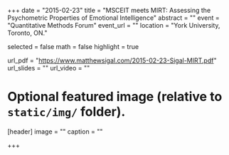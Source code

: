 +++
date = "2015-02-23"
title = "MSCEIT meets MIRT: Assessing the Psychometric Properties of Emotional Intelligence"
abstract = ""
event = "Quantitative Methods Forum"
event_url = ""
location = "York University, Toronto, ON."

selected = false
math = false
highlight = true

url_pdf = "https://www.matthewsigal.com/2015-02-23-Sigal-MIRT.pdf"
url_slides = ""
url_video = ""

# Optional featured image (relative to `static/img/` folder).
[header]
image = ""
caption = ""

+++
